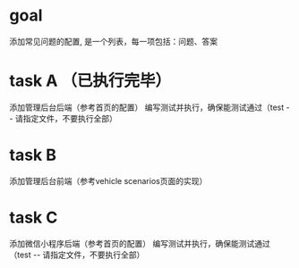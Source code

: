 # goal

添加常见问题的配置, 是一个列表，每一项包括：问题、答案

# task A （已执行完毕）

添加管理后台后端（参考首页的配置）
编写测试并执行，确保能测试通过（test -- 请指定文件，不要执行全部）

# task B

添加管理后台前端（参考vehicle scenarios页面的实现）

# task C

添加微信小程序后端（参考首页的配置）
编写测试并执行，确保能测试通过（test -- 请指定文件，不要执行全部）
